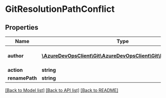 # GitResolutionPathConflict

## Properties
Name | Type | Description | Notes
------------ | ------------- | ------------- | -------------
**author** | [**\AzureDevOpsClient\Git\AzureDevOpsClient\Git\Model\IdentityRef**](IdentityRef.md) | User who created the resolution. | [optional] 
**action** | **string** |  | [optional] 
**renamePath** | **string** |  | [optional] 

[[Back to Model list]](../README.md#documentation-for-models) [[Back to API list]](../README.md#documentation-for-api-endpoints) [[Back to README]](../README.md)


